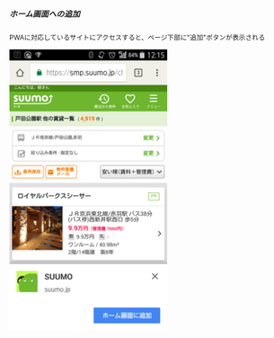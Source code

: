 ##### ホーム画面への追加

<small>PWAに対応しているサイトにアクセスすると、ページ下部に"追加"ボタンが表示される</small>

<img src="resources/img/screenshot_01.png" height=500px>
